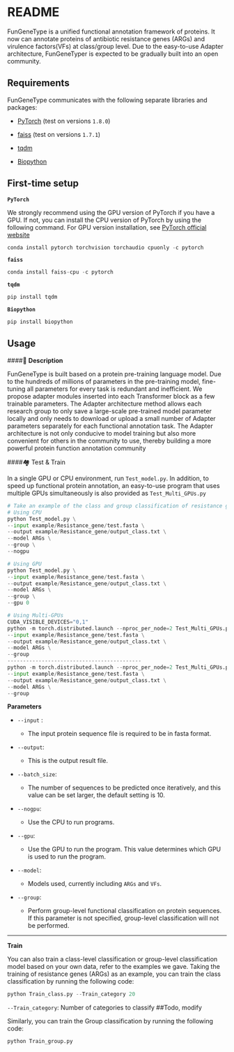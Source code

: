 # README

FunGeneType is a unified functional annotation framework of proteins. It now can annotate proteins of antibiotic resistance genes (ARGs)  and virulence factors(VFs) at class/group level.  Due to the easy-to-use Adapter architecture, FunGeneTyper is expected to be gradually built into an open community. 



## Requirements

FunGeneType communicates with  the following separate libraries and packages:

- [PyTorch](https://github.com/pytorch/pytorch)   (test on versions `1.8.0`)

- [faiss](https://github.com/facebookresearch/faiss)     (test on versions `1.7.1`)

- [tqdm](https://github.com/tqdm/tqdm)      

- [Biopython](https://biopython.org/)  



## First-time setup

**`PyTorch`** 

We strongly recommend using the GPU version of PyTorch if you have a GPU. If not, you can install the CPU version of PyTorch by using the following command. For GPU version installation, see [PyTorch official website](https://github.com/pytorch/pytorch)

```python
conda install pytorch torchvision torchaudio cpuonly -c pytorch
```

**`faiss`**

```python
conda install faiss-cpu -c pytorch 
```

**`tqdm`**

```python
pip install tqdm
```

**`Biopython`**

```python
pip install biopython
```



## Usage

####:house_with_garden:  **Description**

FunGeneType is built based on a protein pre-training language model. Due to the hundreds of millions of parameters in the pre-training model, fine-tuning all parameters for every task is redundant and inefficient. We propose adapter modules inserted into each Transformer block as a few trainable parameters. The Adapter architecture method allows each research group to only save a large-scale pre-trained model parameter locally and only needs to download or upload a small number of Adapter parameters separately for each functional annotation task. The Adapter architecture is not only conducive to model training but also more convenient for others in the community to use, thereby building a more powerful protein function annotation community

####:houses: Test & Train

In a single GPU or CPU environment, run `Test_model.py`. In addition, to speed up functional protein annotation, an easy-to-use program that uses multiple GPUs simultaneously is also provided as `Test_Multi_GPUs.py`

```python
# Take an example of the class and group classification of resistance genes
# Using CPU
python Test_model.py \
--input example/Resistance_gene/test.fasta \
--output example/Resistance_gene/output_class.txt \
--model ARGs \
--group \
--nogpu

# Using GPU 
python Test_model.py \
--input example/Resistance_gene/test.fasta \
--output example/Resistance_gene/output_class.txt \
--model ARGs \
--group \
--gpu 0

# Using Multi-GPUs
CUDA_VISIBLE_DEVICES="0,1" 
python -m torch.distributed.launch --nproc_per_node=2 Test_Multi_GPUs.py \
--input example/Resistance_gene/test.fasta \
--output example/Resistance_gene/output_class.txt \
--model ARGs \
--group 
-------------------------------------------
python -m torch.distributed.launch --nproc_per_node=2 Test_Multi_GPUs.py \
--input example/Resistance_gene/test.fasta \
--output example/Resistance_gene/output_class.txt \
--model ARGs \
--group 
```

**Parameters**

- `--input` : 
  - The input protein sequence file is required to be in fasta format.

- `--output`: 
  - This is the output result file.

- `--batch_size`:
  -  The number of sequences to be predicted once iteratively, and this value can be set larger, the default setting is 10.

- `--nogpu`:
  -  Use the CPU to run programs.

- `--gpu`:
  -  Use the GPU to run the program. This value determines which GPU is used to run the program.

- `--model`:
  -  Models used, currently including `ARGs` and `VFs`.

- `--group`:
  -  Perform group-level functional classification on protein sequences. If this parameter is not specified, group-level classification will not be performed.

---



**Train**

You can also train a class-level classification or group-level classification model based on your own data, refer to the examples we gave. Taking the training of resistance genes (ARGs) as an example, you can train the class classification by running the following code:

```python
python Train_class.py --Train_category 20
```

`--Train_category`: Number of categories to classify ##Todo, modify 



Similarly, you can train the Group classification by running the following code:

```python
python Train_group.py
```

